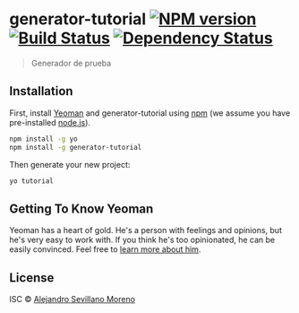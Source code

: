 # generator-tutorial [![NPM version][npm-image]][npm-url] [![Build Status][travis-image]][travis-url] [![Dependency Status][daviddm-image]][daviddm-url]
> Generador de prueba

## Installation

First, install [Yeoman](http://yeoman.io) and generator-tutorial using [npm](https://www.npmjs.com/) (we assume you have pre-installed [node.js](https://nodejs.org/)).

```bash
npm install -g yo
npm install -g generator-tutorial
```

Then generate your new project:

```bash
yo tutorial
```

## Getting To Know Yeoman

Yeoman has a heart of gold. He&#39;s a person with feelings and opinions, but he&#39;s very easy to work with. If you think he&#39;s too opinionated, he can be easily convinced. Feel free to [learn more about him](http://yeoman.io/).

## License

ISC © [Alejandro Sevillano Moreno](alejandrosevillano.com)


[npm-image]: https://badge.fury.io/js/generator-tutorial.svg
[npm-url]: https://npmjs.org/package/generator-tutorial
[travis-image]: https://travis-ci.org/alesevimor/generator-tutorial.svg?branch=master
[travis-url]: https://travis-ci.org/alesevimor/generator-tutorial
[daviddm-image]: https://david-dm.org/alesevimor/generator-tutorial.svg?theme=shields.io
[daviddm-url]: https://david-dm.org/alesevimor/generator-tutorial

